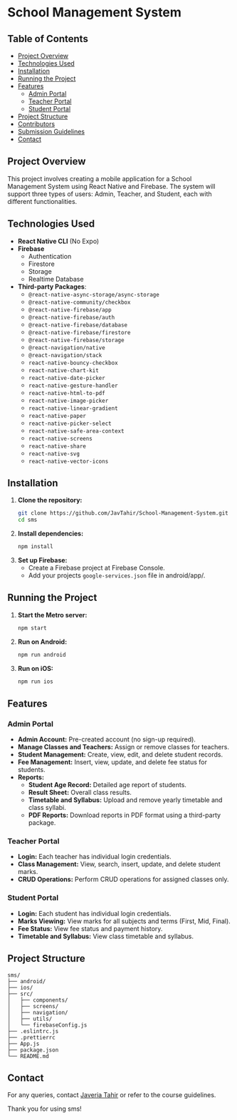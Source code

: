 # School Management System

## Table of Contents

- [Project Overview](#project-overview)
- [Technologies Used](#technologies-used)
- [Installation](#installation)
- [Running the Project](#running-the-project)
- [Features](#features)
  - [Admin Portal](#admin-portal)
  - [Teacher Portal](#teacher-portal)
  - [Student Portal](#student-portal)
- [Project Structure](#project-structure)
- [Contributors](#contributors)
- [Submission Guidelines](#submission-guidelines)
- [Contact](#contact)

  

## Project Overview

This project involves creating a mobile application for a School Management System using React Native and Firebase. The system will support three types of users: Admin, Teacher, and Student, each with different functionalities.

## Technologies Used

- **React Native CLI** (No Expo)
- **Firebase**
  - Authentication
  - Firestore
  - Storage
  - Realtime Database
- **Third-party Packages**:
  - `@react-native-async-storage/async-storage`
  - `@react-native-community/checkbox`
  - `@react-native-firebase/app`
  - `@react-native-firebase/auth`
  - `@react-native-firebase/database`
  - `@react-native-firebase/firestore`
  - `@react-native-firebase/storage`
  - `@react-navigation/native`
  - `@react-navigation/stack`
  - `react-native-bouncy-checkbox`
  - `react-native-chart-kit`
  - `react-native-date-picker`
  - `react-native-gesture-handler`
  - `react-native-html-to-pdf`
  - `react-native-image-picker`
  - `react-native-linear-gradient`
  - `react-native-paper`
  - `react-native-picker-select`
  - `react-native-safe-area-context`
  - `react-native-screens`
  - `react-native-share`
  - `react-native-svg`
  - `react-native-vector-icons`

## Installation

1. **Clone the repository:**
   ```sh
   git clone https://github.com/JavTahir/School-Management-System.git
   cd sms
   ```
2. **Install dependencies:**
   ```sh
   npm install
   ```
3. **Set up Firebase:**
   - Create a Firebase project at Firebase Console.
   - Add your projects `google-services.json` file in android/app/.

## Running the Project

1. **Start the Metro server:**
   ```sh
   npm start
   ```
2. **Run on Android:**
   ```sh
   npm run android
   ```
3. **Run on iOS:**
   ```sh
   npm run ios
   ```

## Features

### Admin Portal

- **Admin Account:** Pre-created account (no sign-up required).
- **Manage Classes and Teachers:** Assign or remove classes for teachers.
- **Student Management:** Create, view, edit, and delete student records.
- **Fee Management:** Insert, view, update, and delete fee status for students.
- **Reports:**
  - **Student Age Record:** Detailed age report of students.
  - **Result Sheet:** Overall class results.
  - **Timetable and Syllabus:** Upload and remove yearly timetable and class syllabi.
  - **PDF Reports:** Download reports in PDF format using a third-party package.

### Teacher Portal

- **Login:** Each teacher has individual login credentials.
- **Class Management:** View, search, insert, update, and delete student marks.
- **CRUD Operations:** Perform CRUD operations for assigned classes only.

### Student Portal

- **Login:** Each student has individual login credentials.
- **Marks Viewing:** View marks for all subjects and terms (First, Mid, Final).
- **Fee Status:** View fee status and payment history.
- **Timetable and Syllabus:** View class timetable and syllabus.

## Project Structure

```
sms/
├── android/
├── ios/
├── src/
│   ├── components/
│   ├── screens/
│   ├── navigation/
│   ├── utils/
│   └── firebaseConfig.js
├── .eslintrc.js
├── .prettierrc
├── App.js
├── package.json
└── README.md
```

## Contact

For any queries, contact [Javeria Tahir](mailto:javeria.tahir2003@gmail.com) or refer to the course guidelines.

Thank you for using sms!
